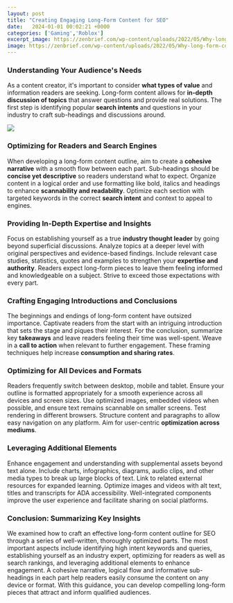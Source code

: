 ```yaml
---
layout: post
title: "Creating Engaging Long-Form Content for SEO"
date:   2024-01-01 00:02:21 +0000
categories: ['Gaming','Roblox']
excerpt_image: https://zenbrief.com/wp-content/uploads/2022/05/Why-long-form-content-matters-for-SEO-and-how-to-do-it.png
image: https://zenbrief.com/wp-content/uploads/2022/05/Why-long-form-content-matters-for-SEO-and-how-to-do-it.png
---
```


### Understanding Your Audience's Needs  
As a content creator, it's important to consider **what types of value** and information readers are seeking. Long-form content allows for **in-depth discussion of topics** that answer questions and provide real solutions. The first step is identifying popular **search intents** and questions in your industry to craft sub-headings and discussions around.  

![](https://zenbrief.com/wp-content/uploads/2022/05/Why-long-form-content-matters-for-SEO-and-how-to-do-it.png)
### Optimizing for Readers and Search Engines
When developing a long-form content outline, aim to create a **cohesive narrative** with a smooth flow between each part. Sub-headings should be **concise yet descriptive** so readers understand what to expect. Organize content in a logical order and use formatting like bold, italics and headings to enhance **scannability and readability**. Optimize each section with targeted keywords in the correct **search intent** and context to appeal to engines.
### Providing In-Depth Expertise and Insights 
Focus on establishing yourself as a true **industry thought leader** by going beyond superficial discussions. Analyze topics at a deeper level with original perspectives and evidence-based findings. Include relevant case studies, statistics, quotes and examples to strengthen your **expertise and authority**. Readers expect long-form pieces to leave them feeling informed and knowledgeable on a subject. Strive to exceed those expectations with every part.
### Crafting Engaging Introductions and Conclusions
The beginnings and endings of long-form content have outsized importance. Captivate readers from the start with an intriguing introduction that sets the stage and piques their interest. For the conclusion, summarize key **takeaways** and leave readers feeling their time was well-spent. Weave in a **call to action** when relevant to further engagement. These framing techniques help increase **consumption and sharing rates**.  
### Optimizing for All Devices and Formats  
Readers frequently switch between desktop, mobile and tablet. Ensure your outline is formatted appropriately for a smooth experience across all devices and screen sizes. Use optimized images, embedded videos when possible, and ensure text remains scannable on smaller screens. Test rendering in different browsers. Structure content and paragraphs to allow easy navigation on any platform. Aim for user-centric **optimization across mediums**.
### Leveraging Additional Elements
Enhance engagement and understanding with supplemental assets beyond text alone. Include charts, infographics, diagrams, audio clips, and other media types to break up large blocks of text. Link to related external resources for expanded learning. Optimize images and videos with alt text, titles and transcripts for ADA accessibility. Well-integrated components improve the user experience and facilitate sharing on social platforms.
### Conclusion: Summarizing Key Insights  
We examined how to craft an effective long-form content outline for SEO through a series of well-written, thoroughly optimized parts. The most important aspects include identifying high intent keywords and queries, establishing yourself as an industry expert, optimizing for readers as well as search rankings, and leveraging additional elements to enhance engagement. A cohesive narrative, logical flow and informative sub-headings in each part help readers easily consume the content on any device or format. With this guidance, you can develop compelling long-form pieces that attract and inform qualified audiences.